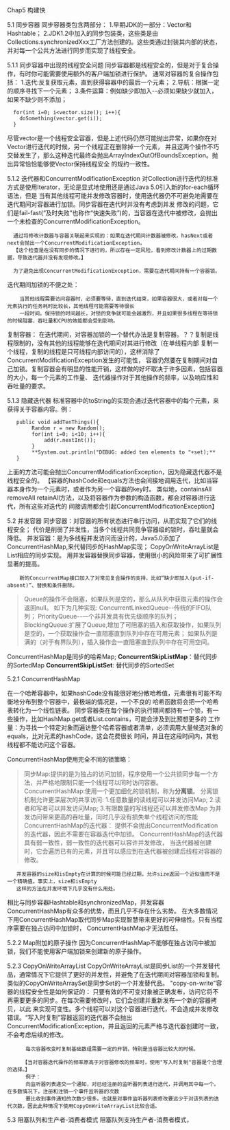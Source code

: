 Chap5 构建快

5.1 同步容器
    同步容器类包含两部分：
    1.早期JDK的一部分：Vector和Hashtable；
    2.JDK1.2中加入的同步包装类，这些类是由Collections.synchronizedXxx工厂方法创建的。这些类通过封装其内部的状态，
     并对每一个公共方法进行同步而实现了线程安全。

  5.1.1 同步容器中出现的线程安全问题
      同步容器都是线程安全的，但是对于复合操作，有时你可能需要使用额外的客户端加锁进行保护。
      通常对容器的复合操作包括：
      1.迭代:反复获取元素，直到获得容器中的最后一个元素；
      2.导航：根据一定的顺序寻找下一个元素；
      3.条件运算：例如缺少即加入--必须如果缺少就加入，如果不缺少则不添加；

      for(int i=0; i<vector.size(); i++){
        doSomething(vector.get(i));
      }

  尽管vector是一个线程安全容器，但是上述代码仍然可能抛出异常，如果你在对Vector进行迭代的时候，另一个线程正在删除掉一个元素，
  并且这两个操作不巧交替发生了，那么这种迭代最终会抛出ArrayIndexOutOfBoundsException。抛出异常恰恰能够使Vector保持线程安全
  的规约一致性。



  5.1.2 迭代器和ConcurrentModificationException
      对Collection进行迭代的标准方式是使用Iterator，无论是显式地使用还是通过Java 5.0引入新的for-each循环语法，但是
      当有其他线程可能并发修改容器时，使用迭代器仍不可避免地需要在迭代期间对容器进行加锁。同步容器在迭代时并没有考虑到并发
      修改的问题，它们是fail-fast(“及时失败”也称作“快速失败”)的，当容器在迭代中被修改，会抛出一个未检查的ConcurrentModificationException。

      通过将修改计数器与容器关联起来实现的：如果在迭代期间计数器被修改，hasNext或者next会抛出一个ConcurrentModificationException，
      【这个检查是在没有同步的情况下进行的，所以存在一定风险，看到修改计数器上的过期数据，导致迭代器并没有发现修改。】

      为了避免出现ConcurrentModificationException，需要在迭代期间持有一个容器锁。

   迭代期间加锁的不便之处：

        当其他线程需要访问容器时，必须要等待，直到迭代结束，如果容器很大，或者对每一个元素执行的任务耗时比较长，其他线程可能需要等待很长
        一段时间。保持锁的时间越长，对锁的竞争就可能会越激烈，并且如果很多线程在等待锁的时候阻塞，吞吐量和CPU的效能都会受到影响。

   复制容器：
        在迭代期间，对容器加锁的一个替代办法是复制容器。？？复制是线程限制的，没有其他的线程能够在迭代期间对其进行修改（在单线程内部
        复制一个线程，复制的线程是只可线程内部访问的），这样消除了ConcurrentModificationException发生的可能性，
        容器仍然要在复制期间对自己加锁。复制容器会有明显的性能开销，这样做的好坏取决于许多因素，包括容器的大小，每一个元素的工作量、
        迭代器操作对于其他操作的频率，以及响应性和吞吐量的要求。

   5.1.3 隐藏迭代器
       标准容器中的toString的实现会通过迭代容器中的每个元素，来获得关于容器内容。例：

       public void addTenThings(){
            Random r = new Random();
            for(int i=0; i<10; i++){
                add(r.nextInt());
            }
            **System.out.println("DEBUG: added ten elements to "+set);**
       }

  上面的方法可能会抛出ConcurrentModificationException，因为隐藏迭代器不是线程安全的。
  【容器的hashCode和equals方法也会间接地调用迭代，比如当容器本身作为一个元素时，或者作为另一个容器的key时。
  类似地，containsAll removeAll retainAll方法，以及将容器作为参数的构造函数，都会对容器进行迭代，所有这些对迭代的
  间接调用都会引起ConcurrentModificationException】


5.2 并发容器
    同步容器：对容器的所有状态进行串行访问，从而实现了它们的线程安全；
            代价是削弱了并发性，当多个线程共同竞争容器级的锁时，吞吐量就会降低。
    并发容器：是为多线程并发访问而设计的，Java5.0添加了ConcurrentHashMap,来代替同步的HashMap实现；
            CopyOnWriteArrayList是List相应的同步实现。
    用并发容器替换同步容器，使用很小的风险带来了可扩展性显著的提高。

        新的ConcurrentMap接口加入了对常见复合操作的支持，比如“缺少即加入(put-if-absent)”、替换和条件删除。


   >Queue的操作不会阻塞，如果队列是空的，那么从队列中获取元素的操作会返回null。
        如下为几种实现:
            ConcurrentLinkedQueue--传统的FIFO队列；
            PriorityQueue--一个非并发具有优先级顺序的队列；
   >BlockingQueue:扩展了Queue,增加了可阻塞的插入和获取操作，如果队列是空的，一个获取操作会一直阻塞直到队列中存在可用元素；
                如果队列是满的（对于有界队列），插入操作会一直阻塞直到队列中存在可用空间。

   ConcurrentHashMap是同步的哈希Map;
   **ConcurrentSkipListMap**：替代同步的SortedMap
   **ConcurrentSkipListSet**: 替代同步的SortedSet


   5.2.1 ConcurrentHashMap

   在一个哈希容器中，如果hashCode没有能很好地分散哈希值，元素很有可能不均衡地分布到整个容器中，最极端的情况是，一个不良的
   哈希函数将会把一个哈希表转化为一个线性链表。
   同步容器类在每个操作的执行期间都持有一个锁，有一些操作，比如HashMap.get或者List.contains，可能会涉及到比预想更多的
   工作量：为寻找一个特定对象而遍访整个哈希容器或者清单，必须调用大量候选对象的equals，比对元素的hashCode，这会花费很长
   时间，并且在这段时间内，其他线程都不能访问这个容器。

   ConcurrentHashMap使用完全不同的锁策略：
   >同步Map:提供的是为独占的访问加锁，程序使用一个公共锁同步每一个方法，并严格地限制只能一个线程可以同时访问容器。
   >ConcurrentHashMap:使用一个更加细化的锁机制，称为**分离锁**。
                                    分离锁机制允许更深层次的共享访问:
                                    1.任意数量的读线程可以并发访问Map;
                                    2.读者和写者可以并发访问Map;
                                    3.有限数量的写线程还可以并发修改Map
                                    为并发访问带来更高的吞吐量，同时几乎没有损失单个线程访问的性能
       ConcurrentHashMap的迭代器：
                    提供不会抛出ConcurrentModification的迭代器，因此不需要在容器迭代中加锁。
                    ConcurrentHashMap的迭代器具有弱一致性，弱一致性的迭代器可以容许并发修改，
                    当迭代器被创建时，它会遍历已有的元素，并且可以感应到在迭代器被创建后线程对容器的修改。

       并发容器的size和isEmpty在计算的时候可能已经过期，允许size返回一个近似值而不是一个精确值。事实上，size和isEmpty
       这样的方法在并发环境下几乎没有什么用处。

   相比与同步容器Hashtable和synchronizedMap，并发容器ConcurrentHashMap有众多的优势，而且几乎不存在什么劣势。
   在大多数情况下用ConcurrentHashMap取代同步Map实现智慧带来更好的可伸缩性。只有当程序需要在独占访问中加锁时，
   ConcurrentHashMap才无法胜任。


   5.2.2 Map附加的原子操作
        因为ConcurrentHashMap不能够在独占访问中被加锁，我们不能使用客户端加锁来创建新的原子操作。

   5.2.3 CopyOnWriteArrayList
        CopyOnWriteArrayList是同步List的一个并发替代品，通常情况下它提供了更好的并发性，并避免了在迭代期间对容器加锁和复制。
        类似的CopyOnWriteArraySet是同步Set的一个并发替代品。
     "copy-on-write"容器的线程安全性是如何保证的：
        只要有效的不可变对象被正确发布，访问它将不再需要更多的同步。在每次需要修改时，它们会创建并重新发布一个新的容器拷贝，以此
        来实现可变性。多个线程可以对这个容器进行迭代，不会造成并发修改错误。“写入时复制”容器返回的迭代器不会抛出
        ConcurrentModificationException，并且返回的元素严格与迭代器创建时一致，不会考虑后续的修改。

          每次容器改变时复制基础数组需要一定的开销，特别是当容器比较大的时候。

         【当对容器迭代操作的频率原高于对容器修改的频率时，使用"写入时复制"容器是个合理的选择。】
          例子：
          向监听器列表递交一个通知，对已经注册的监听器列表进行迭代，并调用其中每一个。在多数情况下，注册和注销一个事件监听器的次数
          要比收到事件通知的次数少很多。也就是对事件监听器列表修改要远少于对该列表的迭代次数，因此此种情况下使用CopyOnWriteArrayList比较合适。


5.3 阻塞队列和生产者-消费者模式
        阻塞队列支持生产者-消费者模式，





